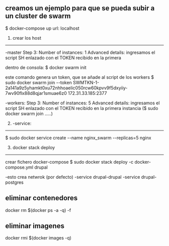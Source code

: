 creamos un ejemplo para que se pueda subir a un cluster de swarm
--------------------------------------------------------------------
$ docker-compose up
url: localhost

1. crear los host
-----------------------------------
-master
Step 3:
Number of instances: 1
Advanced details: ingresamos el script SH enlazado con el TOKEN recibido en la primera 

dentro de consola:
$ docker swarm init

este comando genera un token, que se añade al script de los workers
$ sudo docker swarm join --token SWMTKN-1-2a141a9z5yhamkt0xu72nhhoaelic050rcw60kpvv9f5dxyiiy-7wv90flx88d8qjar1smuae6z0 172.31.33.185:2377

-workers:
Step 3:
Number of instances: 5
Advanced details: ingresamos el script SH enlazado con el TOKEN recibido en la primera instancia
    ($ sudo docker swarm join .....)

2. -service:
-----------------------------------
$ sudo docker service create --name nginx_swarm --replicas=5 nginx

3. docker stack deploy
-----------------------------------
crear fichero docker-compose
$ sudo docker stack deploy -c docker-compose.yml drupal

-esto crea netwrok (por defecto)
-service drupal-drupal
-service drupal-postgres





eliminar contenedores
-----------------------------------
docker rm $(docker ps -a -q) -f

eliminar imagenes
-----------------------------------
docker rmi $(docker images -q) 
